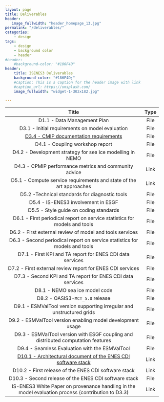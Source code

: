 ```yaml
---
layout: page
title: Deliverables
header:
   image_fullwidth: "header_homepage_13.jpg"
permalink: "/deliverables/"
categories:
    - design
tags:
    - design
    - background color
    - header
#header:
    #background-color: "#186F4D"
header:
    title: ISENES3 Deliverables
    background-color: "#186F4D;"
    #caption: This is a caption for the header image with link
    #caption_url: https://unsplash.com/
    image_fullwidth: "widget-1-302x182.jpg"

---
```


Title | Type
:----:|:----:
D1.1 - Data Management Plan | File
D3.1 - Initial requirements on model evaluation | File
[D3.4 - CMIP documentation requirements](IS-ENES3_D3.4)| File
D4.1 - Coupling workshop report | File
D4.2 - Development strategy for sea ice modelling in NEMO | File
D4.3 - CPMIP performance metrics and community advice | Link
D5.1 - Compute service requirements and state of the art approaches | Link
D5.2 -Technical standards for diagnostic tools | File
D5.4 - IS-ENES3 involvement in ESGF | File
D5.5 - Style guide on coding standards | File
D6.1 - First periodical report on service statistics for models and tools | File
D6.2 - First external review of model and tools services | File
D6.3 - Second periodical report on service statistics for models and tools | File
D7.1 - First KPI and TA report for ENES CDI data services | File
D7.2 - First external review report for ENES CDI services | File
D7.3 - Second KPI and TA report for ENES CDI data services | File
D8.1 - NEMO sea ice model code | File
D8.2 - OASIS3-`MCT_5.0` release | File
D9.1 - ESMValTool version supporting irregular and unstructured grids | File
D9.2 - ESMValTool version enabling model development usage | File
D9.3 - ESMValTool version with ESGF coupling and distributed computation features | File
D9.4 - Seamless Evaluation with the ESMValTool | File
[D10.1 - Architectural document of the ENES CDI software stack](https://zenodo.org/record/4309892#.Ykw7jDyxXkN) | Link
D10.2 - First release of the ENES CDI software stack | Link
D10.3 - Second release of the ENES CDI software stack | File
IS-ENES3 White Paper on provenance handling in the model evaluation process (contribution to D3.3) | Link
